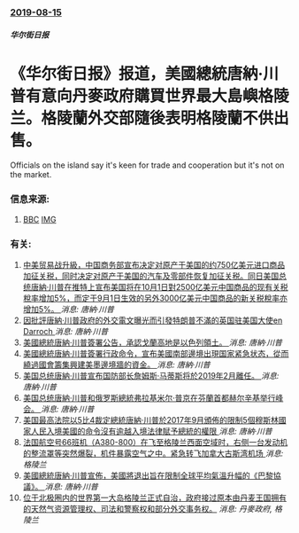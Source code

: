 ### [2019-08-15](/news/2019/08/15/index.md)

##### 华尔街日报
# 《华尔街日报》报道，美國總統唐納·川普有意向丹麥政府購買世界最大島嶼格陵兰。格陵蘭外交部隨後表明格陵蘭不供出售。 

Officials on the island say it's keen for trade and cooperation but it's not on the market.


### 信息来源:

1. [BBC](https://www.bbc.com/news/world-us-canada-49367792) [IMG](https://ichef.bbci.co.uk/news/1024/branded_news/11E93/production/_108336337_mediaitem108336330.jpg)

### 有关:

1. [中美贸易战升級，中国商务部宣布决定对原产于美国的约750亿美元进口商品加征关税，同时决定对原产于美国的汽车及零部件恢复加征关税。同日美国总统唐納·川普在推特上宣布美国将在10月1日對2500亿美元中国商品的现有关税稅率增加5%，而定于9月1日生效的另外3000亿美元中国商品的新关税稅率亦增加5%。 ](/zh/news/2019/08/23/中美贸易战升級-中国商务部宣布决定对原产于美国的约750亿美元进口商品加征关税-同时决定对原产于美国的汽车及零部件恢复加.md) _消息: 唐納·川普_
2. [因批評唐納·川普政府的外交電文曝光而引發特朗普不滿的英国驻美国大使en Darroch ](/zh/news/2019/07/10/因批評唐納-川普政府的外交電文曝光而引發特朗普不滿的英国驻美国大使en-Darroch.md) _消息: 唐納·川普_
3. [美國總統唐納·川普簽署公告，承認戈蘭高地是以色列領土。 ](/zh/news/2019/03/25/美國總統唐納-川普簽署公告-承認戈蘭高地是以色列領土.md) _消息: 唐納·川普_
4. [美國總統唐納·川普簽署行政命令，宣布美國南部邊境出現国家紧急状态，從而繞過國會籌集興建美墨邊境牆的資金。 ](/zh/news/2019/02/15/美國總統唐納-川普簽署行政命令-宣布美國南部邊境出現国家紧急状态-從而繞過國會籌集興建美墨邊境牆的資金.md) _消息: 唐納·川普_
5. [美国总统唐納·川普宣布国防部长詹姆斯·马蒂斯将於2019年2月離任。 ](/zh/news/2018/12/20/美国总统唐納-川普宣布国防部长詹姆斯-马蒂斯将於2019年2月離任.md) _消息: 唐納·川普_
6. [美国总统唐納·川普和俄罗斯總統弗拉基米尔·普京在芬蘭首都赫尔辛基举行峰会。 ](/zh/news/2018/07/16/美国总统唐納-川普和俄罗斯總統弗拉基米尔-普京在芬蘭首都赫尔辛基举行峰会.md) _消息: 唐納·川普_
7. [美国最高法院以5比4裁定總統唐納·川普於2017年9月頒佈的限制5個穆斯林國家人民入境美國的命令沒有逾越入境法律賦予總統的權限 ](/zh/news/2018/06/26/美国最高法院以5比4裁定總統唐納-川普於2017年9月頒佈的限制5個穆斯林國家人民入境美國的命令沒有逾越入境法律賦予總統.md) _消息: 唐納·川普_
8. [法国航空号66班机（A380-800）在飞至格陵兰西面空域时，右侧一台发动机的整流罩等突然爆裂，机件暴露空气之中。紧急转飞加拿大古斯湾机场 ](/zh/news/2017/09/30/法国航空号66班机-A380-800-在飞至格陵兰西面空域时-右侧一台发动机的整流罩等突然爆裂-机件暴露空气之中-紧急转.md) _消息: 格陵兰_
9. [美國總統唐納·川普宣佈，美國將退出旨在限制全球平均氣溫升幅的《巴黎協議》。 ](/zh/news/2017/06/1/美國總統唐納-川普宣佈-美國將退出旨在限制全球平均氣溫升幅的-巴黎協議.md) _消息: 唐納·川普_
10. [ 位于北极圈内的世界第一大岛格陵兰正式自治，政府接过原本由丹麦王国拥有的天然气资源管理权、司法和警察权和部分外交事务权。](/zh/news/2009/06/21/位于北极圈内的世界第一大岛格陵兰正式自治-政府接过原本由丹麦王国拥有的天然气资源管理权-司法和警察权和部分外交事务权.md) _消息: 丹麥政府, 格陵兰_
